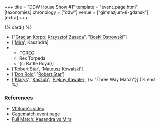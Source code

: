 +++
title = "DDW House Show #1"
template = "event_page.html"
[taxonomies]
chronology = ["ddw"]
venue = ["gimnazjum-8-gdansk"]
[extra]
+++

{% card() %}
- ["[Gracjan Korpo](@/w/gracjan-korpo.md); [Krzysztof Zasada](@/w/krzysztof-zasada.md)",
  "[Boski Ostrowski](@/w/ostrowski.md)"]
- ['[Mira](@/w/mira.md)', Kasandra]
- - ['[GREG](@/w/greg.md)'
  - Rex Torpeda
  - {s: Battle Royal}]
- ['[Robert Star](@/w/robert-star.md)', '[Mateusz Kowalski](@/w/mateusz-kowalski.md)']
- ['[Don Roid](@/w/don-roid.md)', '[Robert Star](@/w/robert-star.md)']
- ['[Klarys](@/w/klarys.md)', '[Kaszub](@/w/kaszub.md)', '[Piękny Kawaler](@/w/piekny-kawaler.md)',
  {s: "Three Way Match"}]
{% end %}

### References

* [Vttitude's video](https://www.youtube.com/watch?v=s0qnr_fL1xI)
* [Cagematch event page](https://www.cagematch.net/?id=1&nr=129059)
* [Full Match: Kasandra vs Mira](https://www.youtube.com/watch?v=XCgBTAGddOg)
